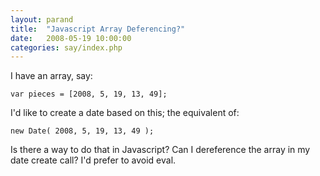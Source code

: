 ```yaml
---
layout: parand
title:  "Javascript Array Deferencing?"
date:   2008-05-19 10:00:00
categories: say/index.php
---
```

I have an array, say:
    
    
    var pieces = [2008, 5, 19, 13, 49];
    

I'd like to create a date based on this; the equivalent of:
    
    
    new Date( 2008, 5, 19, 13, 49 );
    

Is there a way to do that in Javascript? Can I dereference the array in my date create call? I'd prefer to avoid eval.
